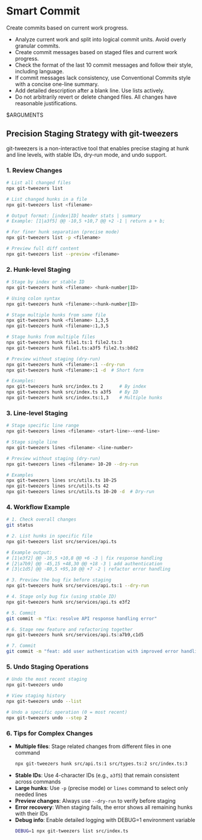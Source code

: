 # Smart Commit

Create commits based on current work progress.

- Analyze current work and split into logical commit units. Avoid overly granular commits.
- Create commit messages based on staged files and current work progress.
- Check the format of the last 10 commit messages and follow their style, including language.
- If commit messages lack consistency, use Conventional Commits style with a concise one-line summary.
- Add detailed description after a blank line. Use lists actively.
- Do not arbitrarily revert or delete changed files. All changes have reasonable justifications.

$ARGUMENTS

## Precision Staging Strategy with git-tweezers

git-tweezers is a non-interactive tool that enables precise staging at hunk and line levels, with stable IDs, dry-run mode, and undo support.

### 1. Review Changes
```bash
# List all changed files
npx git-tweezers list

# List changed hunks in a file
npx git-tweezers list <filename>

# Output format: [index|ID] header stats | summary
# Example: [1|a3f5] @@ -10,5 +10,7 @@ +2 -1 | return a + b;

# For finer hunk separation (precise mode)
npx git-tweezers list -p <filename>

# Preview full diff content
npx git-tweezers list --preview <filename>
```

### 2. Hunk-level Staging
```bash
# Stage by index or stable ID
npx git-tweezers hunk <filename> <hunk-number|ID>

# Using colon syntax
npx git-tweezers hunk <filename>:<hunk-number|ID>

# Stage multiple hunks from same file
npx git-tweezers hunk <filename> 1,3,5
npx git-tweezers hunk <filename>:1,3,5

# Stage hunks from multiple files
npx git-tweezers hunk file1.ts:1 file2.ts:3
npx git-tweezers hunk file1.ts:a3f5 file2.ts:b8d2

# Preview without staging (dry-run)
npx git-tweezers hunk <filename>:1 --dry-run
npx git-tweezers hunk <filename>:1 -d  # Short form

# Examples:
npx git-tweezers hunk src/index.ts 2      # By index
npx git-tweezers hunk src/index.ts a3f5   # By ID
npx git-tweezers hunk src/index.ts:1,3    # Multiple hunks
```

### 3. Line-level Staging
```bash
# Stage specific line range
npx git-tweezers lines <filename> <start-line>-<end-line>

# Stage single line
npx git-tweezers lines <filename> <line-number>

# Preview without staging (dry-run)
npx git-tweezers lines <filename> 10-20 --dry-run

# Examples
npx git-tweezers lines src/utils.ts 10-25
npx git-tweezers lines src/utils.ts 42
npx git-tweezers lines src/utils.ts 10-20 -d  # Dry-run
```

### 4. Workflow Example
```bash
# 1. Check overall changes
git status

# 2. List hunks in specific file
npx git-tweezers list src/services/api.ts

# Example output:
# [1|e3f2] @@ -10,5 +10,8 @@ +6 -3 | fix response handling
# [2|a7b9] @@ -45,15 +48,30 @@ +18 -3 | add authentication
# [3|c1d5] @@ -80,5 +95,10 @@ +7 -2 | refactor error handling

# 3. Preview the bug fix before staging
npx git-tweezers hunk src/services/api.ts:1 --dry-run

# 4. Stage only bug fix (using stable ID)
npx git-tweezers hunk src/services/api.ts e3f2

# 5. Commit
git commit -m "fix: resolve API response handling error"

# 6. Stage new feature and refactoring together
npx git-tweezers hunk src/services/api.ts:a7b9,c1d5

# 7. Commit
git commit -m "feat: add user authentication with improved error handling"
```

### 5. Undo Staging Operations
```bash
# Undo the most recent staging
npx git-tweezers undo

# View staging history
npx git-tweezers undo --list

# Undo a specific operation (0 = most recent)
npx git-tweezers undo --step 2
```

### 6. Tips for Complex Changes
- **Multiple files**: Stage related changes from different files in one command
  ```bash
  npx git-tweezers hunk src/api.ts:1 src/types.ts:2 src/index.ts:3
  ```
- **Stable IDs**: Use 4-character IDs (e.g., `a3f5`) that remain consistent across commands
- **Large hunks**: Use `-p` (precise mode) or `lines` command to select only needed lines
- **Preview changes**: Always use `--dry-run` to verify before staging
- **Error recovery**: When staging fails, the error shows all remaining hunks with their IDs
- **Debug info**: Enable detailed logging with DEBUG=1 environment variable
  ```bash
  DEBUG=1 npx git-tweezers list src/index.ts
  ```